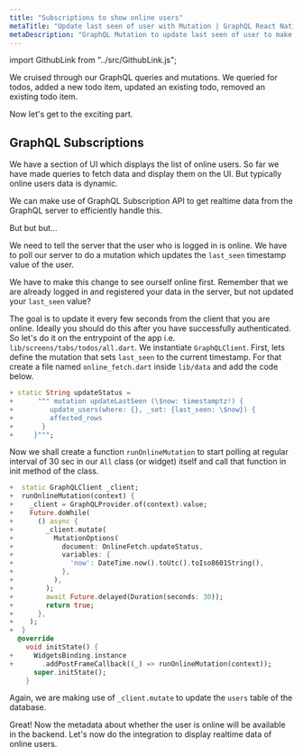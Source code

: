 ```yaml
---
title: "Subscriptions to show online users"
metaTitle: "Update last seen of user with Mutation | GraphQL React Native Apollo Tutorial"
metaDescription: "GraphQL Mutation to update last seen of user to make them available online. Use setInterval to trigger mutation every few seconds "
---
```


import GithubLink from "../src/GithubLink.js";

We cruised through our GraphQL queries and mutations. We queried for todos, added a new todo item, updated an existing todo, removed an existing todo item.

Now let's get to the exciting part.

GraphQL Subscriptions
---------------------

We have a section of UI which displays the list of online users. So far we have made queries to fetch data and display them on the UI. But typically online users data is dynamic.

We can make use of GraphQL Subscription API to get realtime data from the GraphQL server to efficiently handle this.

But but but...

We need to tell the server that the user who is logged in is online. We have to poll our server to do a mutation which updates the `last_seen` timestamp value of the user.

We have to make this change to see ourself online first. Remember that we are already logged in and registered your data in the server, but not updated your `last_seen` value?

The goal is to update it every few seconds from the client that you are online. Ideally you should do this after you have successfully authenticated. So let's do it on the entrypoint of the app i.e. `lib/screens/tabs/todos/all.dart`. We instantiate `GraphQLClient`. 
First, lets define the mutation that sets `last_seen` to the current timestamp. For that create a file named `online_fetch.dart` inside `lib/data` and add the code below.

```dart
+ static String updateStatus =
+      """ mutation updateLastSeen (\$now: timestamptz!) {
+         update_users(where: {}, _set: {last_seen: \$now}) {
+         affected_rows
+       }
+     }""";
```


Now we shall create a function `runOnlineMutation` to start polling at regular interval of 30 sec in our `All` class (or widget) itself and call that function in init method of the class. 



```dart
+  static GraphQLClient _client;
+  runOnlineMutation(context) {
+    _client = GraphQLProvider.of(context).value;
+    Future.doWhile(
+      () async {
+        _client.mutate(
+          MutationOptions(
+            document: OnlineFetch.updateStatus,
+            variables: {
+              'now': DateTime.now().toUtc().toIso8601String(),
+            },
+          ),
+        );
+        await Future.delayed(Duration(seconds: 30));
+        return true;
+      },
+    );
+  }
  @override
    void initState() {
+     WidgetsBinding.instance
+       .addPostFrameCallback((_) => runOnlineMutation(context));
      super.initState();
    }
```

Again, we are making use of `_client.mutate` to update the `users` table of the database.

Great! Now the metadata about whether the user is online will be available in the backend. Let's now do the integration to display realtime data of online users.
